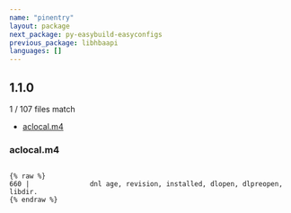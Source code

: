 ```yaml
---
name: "pinentry"
layout: package
next_package: py-easybuild-easyconfigs
previous_package: libhbaapi
languages: []
---
```

## 1.1.0
1 / 107 files match

 - [aclocal.m4](#aclocalm4)

### aclocal.m4

```

{% raw %}
660 |               dnl age, revision, installed, dlopen, dlpreopen, libdir.
{% endraw %}

```